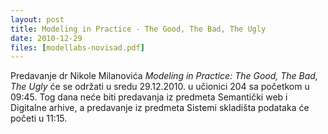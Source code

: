 ```yaml
---
layout: post
title: Modeling in Practice - The Good, The Bad, The Ugly
date: 2010-12-29
files: [modellabs-novisad.pdf]
---
```


Predavanje dr Nikole Milanovića *Modeling in Practice: The Good, The Bad, The Ugly* će se održati u sredu 29.12.2010. u učionici 204 sa početkom u 09:45. Tog dana neće biti predavanja iz predmeta Semantički web i Digitalne arhive, a predavanje iz predmeta Sistemi skladišta podataka će početi u 11:15.

